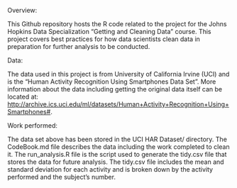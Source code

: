 Overview:

This Github repository hosts the R code related to the project for the Johns Hopkins Data Specialization “Getting and Cleaning Data” course.  This project covers best practices for how data scientists clean data in preparation for further analysis to be conducted.



Data: 

The data used in this project is from University of California Irvine (UCI) and is the “Human Activity Recognition Using Smartphones Data Set”. More information about the data including getting the original data itself can be located at: http://archive.ics.uci.edu/ml/datasets/Human+Activity+Recognition+Using+Smartphones#.



Work performed:

The data set above has been stored in the UCI HAR Dataset/ directory. The CodeBook.md file describes the data including the work completed to clean it. The run_analysis.R file is the script used to generate the tidy.csv file that stores the data for future analysis. The tidy.csv file includes the mean and standard deviation for each activity and is broken down by the activity performed and the subject’s number.
